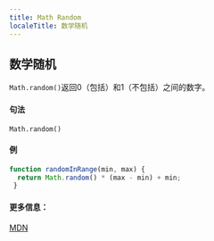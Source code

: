 ```yaml
---
title: Math Random
localeTitle: 数学随机
---
```

## 数学随机

`Math.random()`返回0（包括）和1（不包括）之间的数字。

#### 句法

`Math.random()`

#### 例

```js
function randomInRange(min, max) { 
  return Math.random() * (max - min) + min; 
 } 
```

#### 更多信息：

[MDN](https://developer.mozilla.org/en-US/docs/Web/JavaScript/Reference/Global_Objects/Math/random)